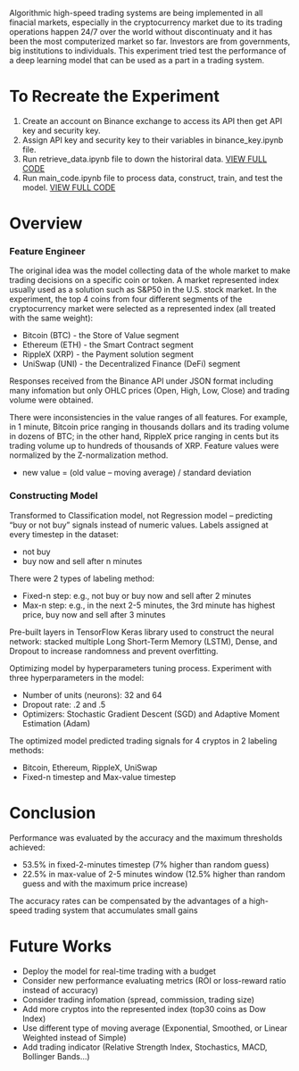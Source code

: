Algorithmic high-speed trading systems are being implemented in all finacial markets, especially in the cryptocurrency market due to its trading operations happen 24/7 over the world without discontinuaty and it has been the most computerized market so far. Investors are from governments, big institutions to individuals. This experiment tried test the performance of a deep learning model that can be used as a part in a trading system.

# To Recreate the Experiment
1. Create an account on Binance exchange to access its API then get API key and security key.
2. Assign API key and security key to their variables in binance_key.ipynb file.
3. Run retrieve_data.ipynb file to down the historiral data.  [VIEW FULL CODE](https://github.com/ba-luan/data_science_journal/blob/main/Crytopcurrency%20Price%20Prediction%20in%20Small%20Time%20Intervals/retrieve_data.ipynb) 
4. Run main_code.ipynb file to process data, construct, train, and test the model. [VIEW FULL CODE](https://github.com/ba-luan/data_science_journal/blob/main/Crytopcurrency%20Price%20Prediction%20in%20Small%20Time%20Intervals/main_code.ipynb) 

# Overview
### Feature Engineer
The original idea was the model collecting data of the whole market to make trading decisions on a specific coin or token. A market represented index usually used as a solution such as S&P50 in the U.S. stock market. In the experiment, the top 4 coins from four different segments of the cryptocurrency market were selected as a represented index (all treated with the same weight):
- Bitcoin (BTC) - the Store of Value segment
- Ethereum (ETH) - the Smart Contract segment
- RippleX (XRP) - the Payment solution segment
- UniSwap (UNI) - the Decentralized Finance (DeFi) segment

Responses received from the Binance API under JSON format including many infomation but only OHLC prices (Open, High, Low, Close) and trading volume were obtained.

There were inconsistencies in the value ranges of all features. For example, in 1 minute, Bitcoin price ranging in thousands dollars and its trading volume in dozens of BTC; in the other hand, RippleX price ranging in cents but its trading volume up to hundreds of thousands of XRP. Feature values were normalized by the Z-normalization method.
* new value = (old value – moving average) / standard deviation

### Constructing Model
Transformed to Classification model, not Regression model – predicting “buy or not buy” signals instead of numeric values.
Labels assigned at every timestep in the dataset:
- not buy
-  buy now and sell after n minutes

There were 2 types of labeling method:
-  Fixed-n step: e.g., not buy or buy now and sell after 2 minutes
-  Max-n step: e.g., in the next 2-5 minutes, the 3rd minute has highest price, buy now and sell after 3 minutes

Pre-built layers in TensorFlow Keras library used to construct the neural network: stacked multiple Long Short-Term Memory (LSTM), Dense, and Dropout to increase randomness and prevent overfitting.

Optimizing model by hyperparameters tuning process. Experiment with three hyperparameters in the model:
- Number of units (neurons): 32 and 64
- Dropout rate: .2 and .5
- Optimizers: Stochastic Gradient Descent (SGD) and Adaptive Moment Estimation (Adam)

The optimized model predicted trading signals for 4 cryptos in 2 labeling methods:
- Bitcoin, Ethereum, RippleX, UniSwap
- Fixed-n timestep and Max-value timestep

# Conclusion
Performance was evaluated by the accuracy and the maximum thresholds achieved:
- 53.5% in fixed-2-minutes timestep (7% higher than random guess)
- 22.5% in max-value of 2-5 minutes window (12.5% higher than random guess and with the maximum price increase)

The accuracy rates can be compensated by the advantages of a high-speed trading system that accumulates small gains

# Future Works
- Deploy the model for real-time trading with a budget
- Consider new performance evaluating metrics (ROI or loss-reward ratio instead of accuracy)
- Consider trading infomation (spread, commission, trading size)
- Add more cryptos into the represented index (top30 coins as Dow Index)
- Use different type of moving average (Exponential, Smoothed, or Linear Weighted instead of Simple)
- Add trading indicator (Relative Strength Index, Stochastics, MACD, Bollinger Bands…)


